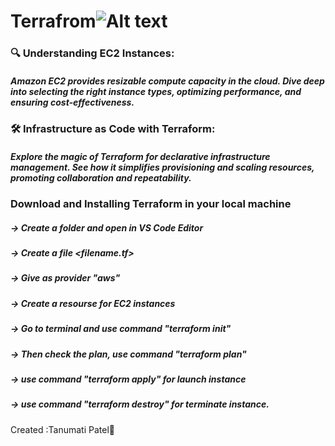 # Terrafrom![Alt text](terrformICON-1.jpg)
### 🔍 Understanding EC2 Instances:
##### Amazon EC2 provides resizable compute capacity in the cloud. Dive deep into selecting the right instance types, optimizing performance, and ensuring cost-effectiveness. 
### 🛠️ Infrastructure as Code with Terraform:
##### Explore the magic of Terraform for declarative infrastructure management. See how it simplifies provisioning and scaling resources, promoting collaboration and repeatability. 
### Download and Installing Terraform in your local machine 

##### -> Create a folder and open in VS Code Editor
##### -> Create a file  <filename.tf>
##### -> Give as provider "aws"
##### -> Create a resourse for EC2 instances
##### -> Go to terminal and use command "terraform init"
##### -> Then check the plan, use command "terraform plan"
##### -> use command "terraform apply" for launch instance
##### -> use command "terraform destroy" for terminate instance.
Created :Tanumati Patel🙌

